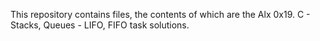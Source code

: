 This repository contains files, the contents of which are the Alx 0x19. C - Stacks, Queues - LIFO, FIFO task solutions.
